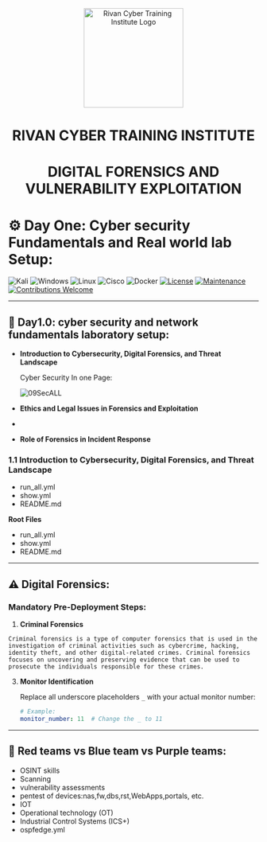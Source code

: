 <div align="center">
  <img src="https://github.com/user-attachments/assets/e4d90e60-ee23-4e28-b9c1-ab35e68fed13" alt="Rivan Cyber Training Institute Logo" width="200">
  <h1>RIVAN CYBER TRAINING INSTITUTE</h1>
  <h1>  DIGITAL FORENSICS AND VULNERABILITY EXPLOITATION </h1>
</div>

# ⚙️ Day One: Cyber security Fundamentals and Real world lab Setup: 

![Kali](https://img.shields.io/badge/Kali-268BEE?style=for-the-badge&logo=kalilinux&logoColor=white)
![Windows](https://img.shields.io/badge/Windows-0078D6?style=for-the-badge&logo=windows&logoColor=white)
![Linux](https://img.shields.io/badge/Linux-FCC624?style=for-the-badge&logo=linux&logoColor=black)
![Cisco](https://img.shields.io/badge/cisco-%23049fd9.svg?style=for-the-badge&logo=cisco&logoColor=black)
![Docker](https://img.shields.io/badge/docker-%230db7ed.svg?style=for-the-badge&logo=docker&logoColor=white)
[![License](https://img.shields.io/badge/license-MIT-blue?style=for-the-badge)](LICENSE)
[![Maintenance](https://img.shields.io/badge/maintained%3F-yes-green?style=for-the-badge)](https://github.com/yourusername/yourrepo/graphs/commit-activity)
[![Contributions Welcome](https://img.shields.io/badge/contributions-welcome-brightgreen?style=for-the-badge)](CONTRIBUTING.md)

---

## 📂 Day1.0: cyber security and network fundamentals laboratory setup:

- **Introduction to Cybersecurity, Digital Forensics, and Threat Landscape**

  Cyber Security In one Page:
  

  ![09SecALL](https://github.com/user-attachments/assets/99197bf7-f272-44a2-b02f-d10938e65316)

- **Ethics and Legal Issues in Forensics and Exploitation**
- 
- **Role of Forensics in Incident Response**

### **1.1 Introduction to Cybersecurity, Digital Forensics, and Threat Landscape**  
- run_all.yml  
- show.yml  
- README.md  



**Root Files**  
- run_all.yml  
- show.yml  
- README.md  

---

## ⚠️ Digital Forensics:

### Mandatory Pre-Deployment Steps:

1. **Criminal Forensics**
   
```
Criminal forensics is a type of computer forensics that is used in the investigation of criminal activities such as cybercrime, hacking, identity theft, and other digital-related crimes. Criminal forensics focuses on uncovering and preserving evidence that can be used to prosecute the individuals responsible for these crimes.
```

3. **Monitor Identification**
   
   Replace all underscore placeholders `_` with your actual monitor number:
   
   ```yaml
   # Example:
   monitor_number: 11  # Change the _ to 11 
---

## 📂 Red teams vs Blue team vs Purple teams:

- OSINT skills
- Scanning
- vulnerability assessments  
- pentest of devices:nas,fw,dbs,rst,WebApps,portals, etc.
- IOT
- Operational technology (OT)  
- Industrial Control Systems (ICS+)
- ospfedge.yml
